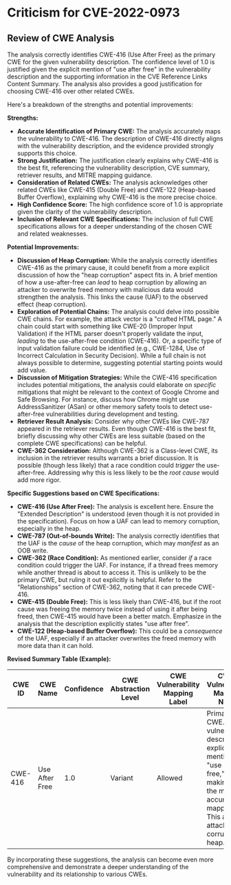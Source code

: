 # Criticism for CVE-2022-0973

## Review of CWE Analysis

The analysis correctly identifies CWE-416 (Use After Free) as the primary CWE for the given vulnerability description. The confidence level of 1.0 is justified given the explicit mention of "use after free" in the vulnerability description and the supporting information in the CVE Reference Links Content Summary. The analysis also provides a good justification for choosing CWE-416 over other related CWEs.

Here's a breakdown of the strengths and potential improvements:

**Strengths:**

*   **Accurate Identification of Primary CWE:** The analysis accurately maps the vulnerability to CWE-416. The description of CWE-416 directly aligns with the vulnerability description, and the evidence provided strongly supports this choice.
*   **Strong Justification:** The justification clearly explains why CWE-416 is the best fit, referencing the vulnerability description, CVE summary, retriever results, and MITRE mapping guidance.
*   **Consideration of Related CWEs:** The analysis acknowledges other related CWEs like CWE-415 (Double Free) and CWE-122 (Heap-based Buffer Overflow), explaining why CWE-416 is the more precise choice.
*   **High Confidence Score:** The high confidence score of 1.0 is appropriate given the clarity of the vulnerability description.
*   **Inclusion of Relevant CWE Specifications:** The inclusion of full CWE specifications allows for a deeper understanding of the chosen CWE and related weaknesses.

**Potential Improvements:**

*   **Discussion of Heap Corruption:** While the analysis correctly identifies CWE-416 as the primary cause, it could benefit from a more explicit discussion of how the "heap corruption" aspect fits in. A brief mention of how a use-after-free can *lead* to heap corruption by allowing an attacker to overwrite freed memory with malicious data would strengthen the analysis. This links the cause (UAF) to the observed effect (heap corruption).
*   **Exploration of Potential Chains:** The analysis could delve into possible CWE chains. For example, the attack vector is a "crafted HTML page." A chain could start with something like CWE-20 (Improper Input Validation) if the HTML parser doesn't properly validate the input, *leading* to the use-after-free condition (CWE-416). Or, a specific type of input validation failure could be identified (e.g., CWE-1284, Use of Incorrect Calculation in Security Decision). While a full chain is not always possible to determine, suggesting potential starting points would add value.
*   **Discussion of Mitigation Strategies:** While the CWE-416 specification includes potential mitigations, the analysis could elaborate on *specific* mitigations that might be relevant to the context of Google Chrome and Safe Browsing. For instance, discuss how Chrome might use AddressSanitizer (ASan) or other memory safety tools to detect use-after-free vulnerabilities during development and testing.
*   **Retriever Result Analysis:** Consider why other CWEs like CWE-787 appeared in the retriever results. Even though CWE-416 is the best fit, briefly discussing why other CWEs are less suitable (based on the complete CWE specifications) can be helpful.
*   **CWE-362 Consideration:** Although CWE-362 is a Class-level CWE, its inclusion in the retriever results warrants a brief discussion. It is possible (though less likely) that a race condition could *trigger* the use-after-free. Addressing why this is less likely to be the *root cause* would add more rigor.

**Specific Suggestions based on CWE Specifications:**

*   **CWE-416 (Use After Free):** The analysis is excellent here.  Ensure the "Extended Description" is understood (even though it is not provided in the specification). Focus on how a UAF can lead to memory corruption, especially in the heap.
*   **CWE-787 (Out-of-bounds Write):** The analysis correctly identifies that the UAF is the *cause* of the heap corruption, which may *manifest* as an OOB write.
*   **CWE-362 (Race Condition):** As mentioned earlier, consider *if* a race condition could trigger the UAF. For instance, if a thread frees memory while another thread is about to access it. This is unlikely to be the primary CWE, but ruling it out explicitly is helpful. Refer to the "Relationships" section of CWE-362, noting that it can precede CWE-416.
*   **CWE-415 (Double Free):** This is less likely than CWE-416, but if the root cause was freeing the memory twice instead of using it after being freed, then CWE-415 would have been a better match. Emphasize in the analysis that the description explicitly states "use after free".
*   **CWE-122 (Heap-based Buffer Overflow):** This could be a *consequence* of the UAF, especially if an attacker overwrites the freed memory with more data than it can hold.

**Revised Summary Table (Example):**

| CWE ID | CWE Name | Confidence | CWE Abstraction Level | CWE Vulnerability Mapping Label | CWE-Vulnerability Mapping Notes |
|---|---|---|---|---|---|
| CWE-416 | Use After Free | 1.0 | Variant | Allowed | Primary CWE. The vulnerability description explicitly mentions "use after free," making this the most accurate mapping. This allows attackers to corrupt the heap. |

By incorporating these suggestions, the analysis can become even more comprehensive and demonstrate a deeper understanding of the vulnerability and its relationship to various CWEs.
